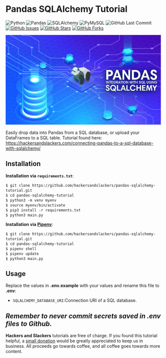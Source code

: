 # Pandas SQLAlchemy Tutorial

![Python](https://img.shields.io/badge/Python-v^3.8-blue.svg?logo=python&longCache=true&logoColor=white&colorB=5e81ac&style=flat-square&colorA=4c566a)
![Pandas](https://img.shields.io/badge/Pandas-v^1.0.0-blue.svg?logo=python&longCache=true&logoColor=white&colorB=5e81ac&style=flat-square&colorA=4c566a)
![SQLAlchemy](https://img.shields.io/badge/SQLAlchemy-^1.3.6-red.svg?longCache=true&style=flat-square&logo=python&logoColor=white&colorA=4c566a&colorB=bf616a)
![PyMySQL](https://img.shields.io/badge/PyMySQL-v0.9.3-red.svg?longCache=true&style=flat-square&logo=mysql&logoColor=white&colorA=4c566a&colorB=bf616a)
![GitHub Last Commit](https://img.shields.io/github/last-commit/google/skia.svg?style=flat-square&colorA=4c566a&colorB=a3be8c)
[![GitHub Issues](https://img.shields.io/github/issues/hackersandslackers/pandas-sqlalchemy-tutorial.svg?style=flat-square&colorA=4c566a&colorB=ebcb8b)](https://github.com/hackersandslackers/pandas-sqlalchemy-tutorial/issues)
[![GitHub Stars](https://img.shields.io/github/stars/hackersandslackers/pandas-sqlalchemy-tutorial.svg?style=flat-square&colorB=ebcb8b&colorA=4c566a)](https://github.com/hackersandslackers/pandas-sqlalchemy-tutorial/stargazers)
[![GitHub Forks](https://img.shields.io/github/forks/hackersandslackers/pandas-sqlalchemy-tutorial.svg?style=flat-square&colorA=4c566a&colorB=ebcb8b)](https://github.com/hackersandslackers/pandas-sqlalchemy-tutorial/network)

![Pandas SQLAlchemy Tutorial](https://github.com/hackersandslackers/pandas-sqlalchemy-tutorial/blob/master/.github/pandas-sqlalchemy@2x.jpg?raw=true)

Easily drop data into Pandas from a SQL database, or upload your DataFrames to a SQL table. Tutorial found here: https://hackersandslackers.com/connecting-pandas-to-a-sql-database-with-sqlalchemy/


## Installation

**Installation via `requirements.txt`**:

```shell
$ git clone https://github.com/hackersandslackers/pandas-sqlalchemy-tutorial.git
$ cd pandas-sqlalchemy-tutorial
$ python3 -m venv myenv
$ source myenv/bin/activate
$ pip3 install -r requirements.txt
$ python3 main.py
```

**Installation via [Pipenv](https://pipenv-fork.readthedocs.io/en/latest/)**:

```shell
$ git clone https://github.com/hackersandslackers/pandas-sqlalchemy-tutorial.git
$ cd pandas-sqlalchemy-tutorial
$ pipenv shell
$ pipenv update
$ python3 main.py
```

## Usage

Replace the values in **.env.example** with your values and rename this file to **.env**:

* `SQLALCHEMY_DATABASE_URI`:Connection URI of a SQL database.

*Remember to never commit secrets saved in .env files to Github.*
------------------

**Hackers and Slackers** tutorials are free of charge. If you found this tutorial helpful, a [small donation](https://www.buymeacoffee.com/hackersslackers) would be greatly appreciated to keep us in business. All proceeds go towards coffee, and all coffee goes towards more content.
